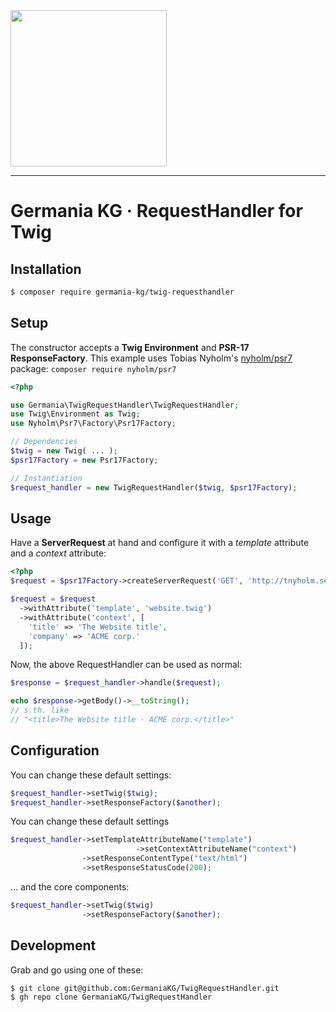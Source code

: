 <img src="https://static.germania-kg.com/logos/ga-logo-2016-web.svgz" width="250px">

------



# Germania KG · RequestHandler for Twig



## Installation

```bash
$ composer require germania-kg/twig-requesthandler
```



## Setup

The constructor accepts a **Twig Environment** and **PSR-17 ResponseFactory**. This example uses Tobias Nyholm's [nyholm/psr7](https://packagist.org/packages/nyholm/psr7) package: `composer require nyholm/psr7`

```php
<?php

use Germania\TwigRequestHandler\TwigRequestHandler;  
use Twig\Environment as Twig;
use Nyholm\Psr7\Factory\Psr17Factory;

// Dependencies
$twig = new Twig( ... );
$psr17Factory = new Psr17Factory;

// Instantiation
$request_handler = new TwigRequestHandler($twig, $psr17Factory);
```



## Usage

Have a **ServerRequest** at hand and configure it with a *template* attribute and a *context* attribute:

```php
<?php
$request = $psr17Factory->createServerRequest('GET', 'http://tnyholm.se');

$request = $request
  ->withAttribute('template', 'website.twig')
  ->withAttribute('context', [
    'title' => 'The Website title',
    'company' => 'ACME corp.'
  ]);
```

Now, the above RequestHandler can be used as normal:

```php
$response = $request_handler->handle($request);

echo $response->getBody()->__toString();
// s.th. like 
// "<title>The Website title · ACME corp.</title>"
```



## Configuration

You can change these default settings:

```php
$request_handler->setTwig($twig);
$request_handler->setResponseFactory($another);
```

You can change these default settings

```php
$request_handler->setTemplateAttributeName("template")
						    ->setContextAttributeName("context")
                ->setResponseContentType("text/html") 
                ->setResponseStatusCode(200);
```

… and the core components:

```php
$request_handler->setTwig($twig)
                ->setResponseFactory($another);
```



## Development

Grab and go using one of these:

```bash
$ git clone git@github.com:GermaniaKG/TwigRequestHandler.git
$ gh repo clone GermaniaKG/TwigRequestHandler
```

